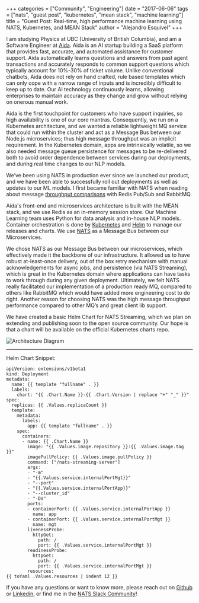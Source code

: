 +++
categories = ["Community", "Engineering"]
date = "2017-06-06"
tags = ["nats", "guest post", "kubernetes", "mean stack", "machine learning"]
title = "Guest Post: Real-time, high performance machine learning using NATS, Kubernetes, and MEAN Stack"
author = "Alejandro Esquivel"
+++

I am studying Physics at UBC (University of British Columbia), and am a Software Engineer at [Aida](https://helloaida.io/). Aida is an AI startup building a SaaS platform that provides fast, accurate, and automated assistance for customer support. Aida automatically learns questions and answers from past agent transactions and accurately responds to common support questions which typically account for 10%-30% of ticket volume. Unlike conventional chatbots, Aida does not rely on hand crafted, rule based templates which can only cope with a narrow range of inputs and is incredibly difficult to keep up to date. Our AI technology continuously learns, allowing enterprises to maintain accuracy as they change and grow without relying on onerous manual work.

Aida is the first touchpoint for customers who have support inquiries, so high availability is one of our core mantras. Consequently, we run on a Kubernetes architecture, and we wanted a reliable lightweight MQ service that could run within the cluster and act as a Message Bus between our Node.js microservices; thus high message throughput was an implicit requirement. In the Kubernetes domain, apps are intrinsically volatile, so we also needed message queue persistence for messages to be re-delivered both to avoid order dependence between services during our deployments, and during real time changes to our NLP models.

We’ve been using NATS in production ever since we launched our product, and we have been able to successfully roll out deployments as well as updates to our ML models. I first became familiar with NATS when reading about message [throughput comparisons](https://bravenewgeek.com/dissecting-message-queues/) with Redis Pub/Sub and RabbitMQ.

Aida's front-end and microservices architecture is built with the MEAN stack, and we use Redis as an in-memory session store. Our Machine Learning team uses Python for data analysis and in-house NLP models. Container orchestration is done by [Kubernetes](https://kubernetes.io/) and [Helm](https://github.com/kubernetes/helm) to manage our releases and charts. We use [NATS](https://www.nats.io) as a Message Bus between our Microservices.

We chose NATS as our Message Bus between our microservices, which effectively made it the backbone of our infrastructure. It allowed us to have robust at-least-once delivery, out of the box retry mechanism with manual acknowledgements for async jobs, and persistence (via NATS Streaming), which is great in the Kubernetes domain where applications can have tasks to work through during any given deployment. Ultimately, we felt NATS really facilitated our implementation of a production ready MQ, compared to others like RabbitMQ which would have added more engineering cost to do right. Another reason for choosing NATS was the high message throughput performance compared to other MQ’s and great client lib support.

We have created a basic Helm Chart for NATS Streaming, which we plan on extending and publishing soon to the open source community. Our hope is that a chart will be available on the official Kubernetes charts repo.

<img class="img-responsive center-block" alt="Architecture Diagram" src="/img/blog/real-time-high-performance-machine-learning-using-nats-kubernetes-and-mean-stack.jpg">

---

Helm Chart Snippet:

```
apiVersion: extensions/v1beta1
kind: Deployment
metadata:
  name: {{ template "fullname" . }}
  labels:
    chart: "{{ .Chart.Name }}-{{ .Chart.Version | replace "+" "_" }}"
spec:
  replicas: {{ .Values.replicaCount }}
  template:
    metadata:
      labels:
        app: {{ template "fullname" . }}
    spec:
      containers:
      - name: {{ .Chart.Name }}
        image: "{{ .Values.image.repository }}:{{ .Values.image.tag }}"
        imagePullPolicy: {{ .Values.image.pullPolicy }}
        command: ["/nats-streaming-server"]
        args:
        - "-m"
        - "{{.Values.service.internalPortMgt}}"
        - "--port"
        - "{{.Values.service.internalPortApp}}"
        - "--cluster_id"
        - "-DV"
        ports:
        - containerPort: {{ .Values.service.internalPortApp }}
          name: app
        - containerPort: {{ .Values.service.internalPortMgt }}
          name: mgt
        livenessProbe:
          httpGet:
            path: /
            port: {{ .Values.service.internalPortMgt }}
        readinessProbe:
          httpGet:
            path: /
            port: {{ .Values.service.internalPortMgt }}
        resources:
{{ toYaml .Values.resources | indent 12 }}
```

If you have any questions or want to know more, please reach out on [Github](https://github.com/AlejandroEsquivel) or [Linkedin](https://www.linkedin.com/in/alejandroesquiveltovar/), or find me in the [NATS Slack Community](https://docs.google.com/forms/d/e/1FAIpQLSd_MAN1MCDpSbZT7hrXmohGNpT0sUtxDCCOBJhmo_t2gvdHhQ/viewform)!
